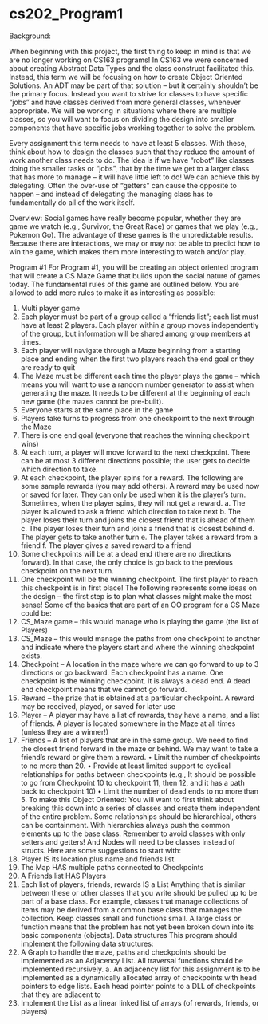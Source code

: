 # cs202_Program1

Background:

When beginning with this project, the first thing to keep in mind is that we are no longer working on CS163 programs! In CS163 we were concerned about creating Abstract Data Types and the class construct facilitated this. Instead, this term we will be focusing on how to create Object Oriented Solutions. An ADT may be part of that solution – but it certainly shouldn’t be the primary focus. Instead you want to strive for classes to have specific “jobs” and have classes derived from more general classes, whenever appropriate. We will be working in situations where there are multiple classes, so you will want to focus on dividing the design into smaller components that have specific jobs working together to solve the problem.

Every assignment this term needs to have at least 5 classes. With these, think about how to design the classes such that they reduce the amount of work another class needs to do. The idea is if we have “robot” like classes doing the smaller tasks or “jobs”, that by the time we get to a larger class that has more to manage – it will have little left to do! We can achieve this by delegating. Often the over-use of “getters” can cause the opposite to happen – and instead of delegating the managing class has to fundamentally do all of the work itself.

Overview:
Social games have really become popular, whether they are game we watch (e.g., Survivor, the Great Race) or games that we play (e.g., Pokemon Go). The advantage of these games is the unpredictable results. Because there are interactions, we may or may not be able to predict how to win the game, which makes them more interesting to watch and/or play.

Program #1
For Program #1, you will be creating an object oriented program that will create a CS Maze Game that builds upon the social nature of games today. The fundamental rules of this game are outlined below. You are allowed to add more rules to make it as interesting as possible:
1. Multi player game
2. Each player must be part of a group called a “friends list”; each list must have at least 2 players. Each player within a group moves independently of the group, but information will be shared among group members at times.
3. Each player will navigate through a Maze beginning from a starting place and ending when the first two players reach the end goal or they are ready to quit
4. The Maze must be different each time the player plays the game – which means you will want to use a random number generator to assist when generating the maze. It needs to be different at the beginning of each new game (the mazes cannot be pre-built).
5. Everyone starts at the same place in the game
6. Players take turns to progress from one checkpoint to the next through the Maze
7. There is one end goal (everyone that reaches the winning checkpoint wins)
8. At each turn, a player will move forward to the next checkpoint. There can be at most 3 different directions possible; the user gets to decide which direction to take.
9. At each checkpoint, the player spins for a reward. The following are some sample rewards (you may add others). A reward may be used now or saved for later. They can only be used when it is the player’s turn. Sometimes, when the player spins, they will not get a reward.
a. The player is allowed to ask a friend which direction to take next
b. The player loses their turn and joins the closest friend that is ahead of them
c. The player loses their turn and joins a friend that is closest behind
d. The player gets to take another turn
e. The player takes a reward from a friend
f. The player gives a saved reward to a friend
10. Some checkpoints will be at a dead end (there are no directions forward). In that case, the only choice is go back to the previous checkpoint on the next turn.
11. One checkpoint will be the winning checkpoint. The first player to reach this checkpoint is in first place!
The following represents some ideas on the design – the first step is to plan what classes might make the most sense! Some of the basics that are part of an OO program for a CS Maze could be:
1. CS_Maze game – this would manage who is playing the game (the list of Players)
2. CS_Maze – this would manage the paths from one checkpoint to another and indicate where the players start and where the winning checkpoint exists.
3. Checkpoint – A location in the maze where we can go forward to up to 3 directions or go backward. Each checkpoint has a name. One checkpoint is the winning checkpoint. It is always a dead end. A dead end checkpoint means that we cannot go forward.
4. Reward – the prize that is obtained at a particular checkpoint. A reward may be received, played, or saved for later use
5. Player – A player may have a list of rewards, they have a name, and a list of friends. A player is located somewhere in the Maze at all times (unless they are a winner!)
6. Friends – A list of players that are in the same group. We need to find the closest friend forward in the maze or behind. We may want to take a friend’s reward or give them a reward.
• Limit the number of checkpoints to no more than 20.
• Provide at least limited support to cyclical relationships for paths between checkpoints (e.g., It should be possible to go from Checkpoint 10 to checkpoint 11, then 12, and it has a path back to checkpoint 10)
• Limit the number of dead ends to no more than 5.
To make this Object Oriented:
You will want to first think about breaking this down into a series of classes and create them independent of the entire problem. Some relationships should be hierarchical, others can be containment. With hierarchies always push the common elements up to the base class. Remember to avoid classes with only setters and getters! And Nodes will need to be classes instead of structs.
Here are some suggestions to start with:
1. Player IS its location plus name and friends list
2. The Map HAS multiple paths connected to Checkpoints
3. A Friends list HAS Players
4. Each list of players, friends, rewards IS a List
Anything that is similar between these or other classes that you write should be pulled up to be part of a base class. For example, classes that manage collections of items may be derived from a common base class that manages the collection. Keep classes small and functions small. A large class or function means that the problem has not yet been broken down into its basic components (objects).
Data structures
This program should implement the following data structures:
1. A Graph to handle the maze, paths and checkpoints should be implemented as an Adjacency List. All traversal functions should be implemented recursively.
a. An adjacency list for this assignment is to be implemented as a dynamically allocated array of checkpoints with head pointers to edge lists. Each head pointer points to a DLL of checkpoints that they are adjacent to
2. Implement the List as a linear linked list of arrays (of rewards, friends, or players)
